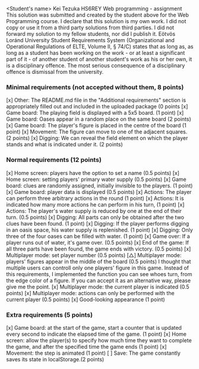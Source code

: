 <Student's name> Kei Tezuka
<Neptune code> HS6REY
Web programming - assignment
This solution was submitted and created by the student above for the Web Programming course.
I declare that this solution is my own work. I did not copy or use it from a third party
solutions from third parties. I did not forward my solution to my fellow students, nor did I publish it.
Eötvös Loránd University Student Requirements System
(Organizational and Operational Regulations of ELTE, Volume II, § 74/C) states that as long as,
as long as a student has been working on the work - or at least a significant part of it - of another student
of another student's work as his or her own, it is a disciplinary offence.
The most serious consequence of a disciplinary offence is dismissal from the university.

### Minimal requirements (not accepted without them, 8 points)
[x] Other: The README.md file in the "Additional requirements" section is appropriately filled out and included in the uploaded package (0 points
[x] Game board: The playing field is displayed with a 5x5 board. (1 point)
[x] Game board: Oases appear in a random place on the same board (2 points)
[x] Game board: The player's figure is placed in the centre of the board (1 point)
[x] Movement: The figure can move to one of the adjacent squares. (2 points)
[x] Digging: We can reveal the field element on which the player stands and what is indicated under it. (2 points)

### Normal requirements (12 points)
[x] Home screen: players have the option to set a name (0.5 points)
[x] Home screen: setting players' primary water supply (0.5 points)
[x] Game board: clues are randomly assigned, initially invisible to the players. (1 point)
[x] Game board: player data is displayed (0.5 points)
[x] Actions: The player can perform three arbitrary actions in the round (1 point)
[x] Actions: It is indicated how many more actions he can perform in his turn, (1 point)
[x] Actions: The player's water supply is reduced by one at the end of their turn. (0.5 points)
[x] Digging: All parts can only be obtained after the two clues have been found. (1 point)
[x] Digging: If the player performs digging in an oasis space, his water supply is replenished. (1 point)
[x] Digging: Only three of the four oases can be filled with water. (1 point)
[x] Game over: If a player runs out of water, it's game over. (0.5 points)
[x] End of the game: If all three parts have been found, the game ends with victory. (0.5 points)
[x] Multiplayer mode: set player number (0.5 points)
[△] Multiplayer mode: players' figures appear in the middle of the board (0.5 points)
I thought that multiple users can controll only one players' figure in this game. Instead of this requirements, I implemented the function you can see whoes turn, from the edge color of a figure. If you can accept it as an alternative way, please give me the point.
[x] Multiplayer mode: the current player is indicated (0.5 points)
[x] Multiplayer mode: actions can only be performed with the current player (0.5 points)
[x] Good-looking appearance (1 point)

### Extra requirements (5 points)
[x] Game board: at the start of the game, start a counter that is updated every second to indicate the elapsed time of the game. (1 point)
[x] Home screen: allow the player(s) to specify how much time they want to complete the game, and after the specified time the game ends (1 point)
[x] Movement: the step is animated (1 point)
[ ] Save: The game constantly saves its state in localStorage.(2 points)